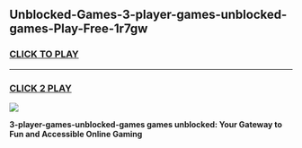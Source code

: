 
## Unblocked-Games-3-player-games-unblocked-games-Play-Free-1r7gw
<h3>
<a href="https://premium76.site?title=3-player-games-unblocked-games&ref=23A">CLICK TO PLAY</a></h3>
<hr>

<h3>
<a href="https://premium76.site?title=3-player-games-unblocked-games&ref=23A">CLICK 2 PLAY</a>
  
</h3>

<a href="https://premium76.site?title=3-player-games-unblocked-games&ref=23A"><img src="https://clearcache.store/games.png"></a>


**3-player-games-unblocked-games games unblocked: Your Gateway to Fun and Accessible Online Gaming**
